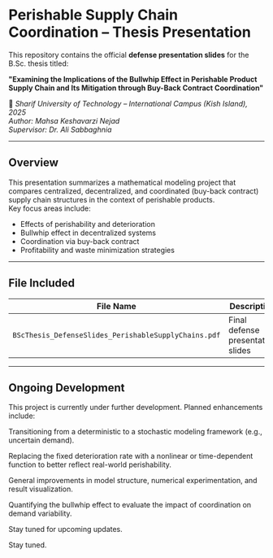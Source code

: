 # Perishable Supply Chain Coordination – Thesis Presentation

This repository contains the official **defense presentation slides** for the B.Sc. thesis titled:

**"Examining the Implications of the Bullwhip Effect in Perishable Product Supply Chain and Its Mitigation through Buy-Back Contract Coordination"**

📍 *Sharif University of Technology – International Campus (Kish Island), 2025*  
*Author: Mahsa Keshavarzi Nejad*  
*Supervisor: Dr. Ali Sabbaghnia*

---

## Overview

This presentation summarizes a mathematical modeling project that compares centralized, decentralized, and coordinated (buy-back contract) supply chain structures in the context of perishable products.  
Key focus areas include:

- Effects of perishability and deterioration
- Bullwhip effect in decentralized systems
- Coordination via buy-back contract
- Profitability and waste minimization strategies

---

## File Included

| File Name | Description |
|-----------|-------------|
| `BScThesis_DefenseSlides_PerishableSupplyChains.pdf` | Final defense presentation slides |

---

## Ongoing Development

This project is currently under further development. Planned enhancements include:

Transitioning from a deterministic to a stochastic modeling framework (e.g., uncertain demand).

Replacing the fixed deterioration rate with a nonlinear or time-dependent function to better reflect real-world perishability.

General improvements in model structure, numerical experimentation, and result visualization.

Quantifying the bullwhip effect to evaluate the impact of coordination on demand variability.

Stay tuned for upcoming updates.

Stay tuned.




